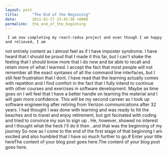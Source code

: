 ```yaml
---
layout: post
title:      "The End of the Beginning"
date:       2021-02-17 23:45:56 +0000
permalink:  the_end_of_the_beginning
---
```


     I am now completing my react-redux project and even though I am happy and relieved, I am 
not entriely content as I almost feel as if I have imposter syndrome. I have heard that I should 
be proud that I made it this far, but I can't shake the feeling that I should know more that I do now
and be able to recall and retain more of what I learned. I accept the fact that most people will not 
remember all the exact syntaxes of all the command line interfaces, but I still feel frustration that I 
dont.
     I have read that the learning actually comes with repetiton and I find comfort in the fact 
that I fully intend to continue with other courses and exercises in software development. Maybe 
as time goes on I will feel that I have a better handle on learning the material  and I will gain more confidence.
This will be my second carreer as I took up software engineering after retiring from Verizon communications
after 32 years. I had thought I was done with learning and was ready to hit the beaches and to travel and enjoy retirement, but got facinated with coding and tried to convince my son to sign up . He, however, showed
no interest and I thought what the heck I'll do it then ..and that was the beginning of my journey
So now as I come to the end of the first stage of that beginning I am excited and also humbled that I have 
so much further to go.# Enter your title hereThe content of your blog post goes here.The content of your blog post goes here.
